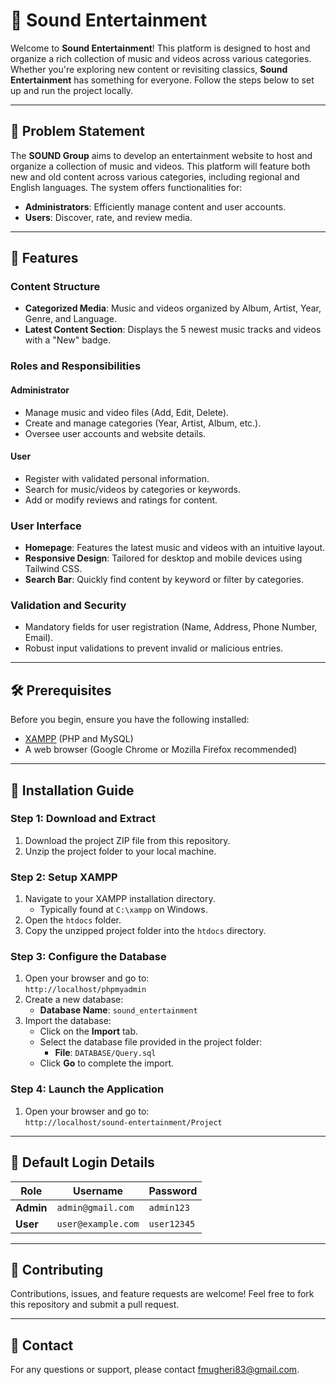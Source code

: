 # 🎵 Sound Entertainment

Welcome to **Sound Entertainment**! This platform is designed to host and organize a rich collection of music and videos across various categories. Whether you're exploring new content or revisiting classics, **Sound Entertainment** has something for everyone. Follow the steps below to set up and run the project locally.

---

## 📜 Problem Statement
The **SOUND Group** aims to develop an entertainment website to host and organize a collection of music and videos. This platform will feature both new and old content across various categories, including regional and English languages. The system offers functionalities for:
- **Administrators**: Efficiently manage content and user accounts.
- **Users**: Discover, rate, and review media.

---

## 🚀 Features

### Content Structure
- **Categorized Media**: Music and videos organized by Album, Artist, Year, Genre, and Language.
- **Latest Content Section**: Displays the 5 newest music tracks and videos with a "New" badge.

### Roles and Responsibilities
#### Administrator
- Manage music and video files (Add, Edit, Delete).
- Create and manage categories (Year, Artist, Album, etc.).
- Oversee user accounts and website details.

#### User
- Register with validated personal information.
- Search for music/videos by categories or keywords.
- Add or modify reviews and ratings for content.

### User Interface
- **Homepage**: Features the latest music and videos with an intuitive layout.
- **Responsive Design**: Tailored for desktop and mobile devices using Tailwind CSS.
- **Search Bar**: Quickly find content by keyword or filter by categories.

### Validation and Security
- Mandatory fields for user registration (Name, Address, Phone Number, Email).
- Robust input validations to prevent invalid or malicious entries.

---

## 🛠️ Prerequisites
Before you begin, ensure you have the following installed:
- [XAMPP](https://www.apachefriends.org/index.html) (PHP and MySQL)
- A web browser (Google Chrome or Mozilla Firefox recommended)

---

## 📂 Installation Guide

### Step 1: Download and Extract
1. Download the project ZIP file from this repository.
2. Unzip the project folder to your local machine.

### Step 2: Setup XAMPP
1. Navigate to your XAMPP installation directory.
   - Typically found at `C:\xampp` on Windows.
2. Open the `htdocs` folder.
3. Copy the unzipped project folder into the `htdocs` directory.

### Step 3: Configure the Database
1. Open your browser and go to:  
   `http://localhost/phpmyadmin`
2. Create a new database:
   - **Database Name**: `sound_entertainment`
3. Import the database:
   - Click on the **Import** tab.
   - Select the database file provided in the project folder:
     - **File**: `DATABASE/Query.sql`
   - Click **Go** to complete the import.

### Step 4: Launch the Application
1. Open your browser and go to:  
   `http://localhost/sound-entertainment/Project`

---

## 🔑 Default Login Details
| Role       | Username           | Password  |
|------------|--------------------|-----------|
| **Admin**  | `admin@gmail.com` | `admin123` |
| **User**   | `user@example.com`  | `user12345`  |

---

## 🤝 Contributing
Contributions, issues, and feature requests are welcome! Feel free to fork this repository and submit a pull request.

---

## 📧 Contact
For any questions or support, please contact [fmugheri83@gmail.com](mailto:fmugheri83@gmail.com).
